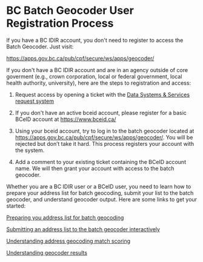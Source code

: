 # BC Batch Geocoder User Registration Process 

If you have a BC IDIR account, you don't need to register to access the Batch Geocoder. Just visit:

   https://apps.gov.bc.ca/pub/cpf/secure/ws/apps/geocoder/

If you don't have a BC IDIR account and are in an agency outside of core goverment (e.g., crown corporation, local or federal government, local health authority, university), here are the steps to registration and access:

1. Request access by opening a ticket with the [Data Systems & Services request system](https://dpdd.atlassian.net/servicedesk/customer/portal/1/group/7/create/15) 
 
2. If you don't have an active bceid account, please register for a basic BCeID account at https://www.bceid.ca/

3.	Using your bceid account, try to log in to the batch geocoder located at https://apps.gov.bc.ca/pub/cpf/secure/ws/apps/geocoder/.
You will be rejected but don’t take it hard. This process registers your account with the system. 

4. Add a comment to your existing ticket containing the BCeID account name. We will then grant your account with access to the batch geocoder.

Whether you are a BC IDIR user or a BCeID user, you need to learn how to prepare your address list for batch geocoding, submit your list to the batch geocoder, and understand geocoder output. Here are some links to get your started:

[Preparing you address list for batch geocoding](https://www2.gov.bc.ca/assets/gov/data/geographic/location-services/geocoder/batch_address_data_prep.pdf)

[Submitting an address list to the batch geocoder interactively](https://github.com/bcgov/ols-geocoder/blob/gh-pages/batch-geocoder-application-guide.md)

[Understanding address geocoding match scoring](https://github.com/bcgov/ols-geocoder/blob/gh-pages/understanding-match-scoring.md)

[Understanding geocoder results](https://www2.gov.bc.ca/assets/gov/data/geographic/location-services/geocoder/understanding_geocoder_results.pdf)
